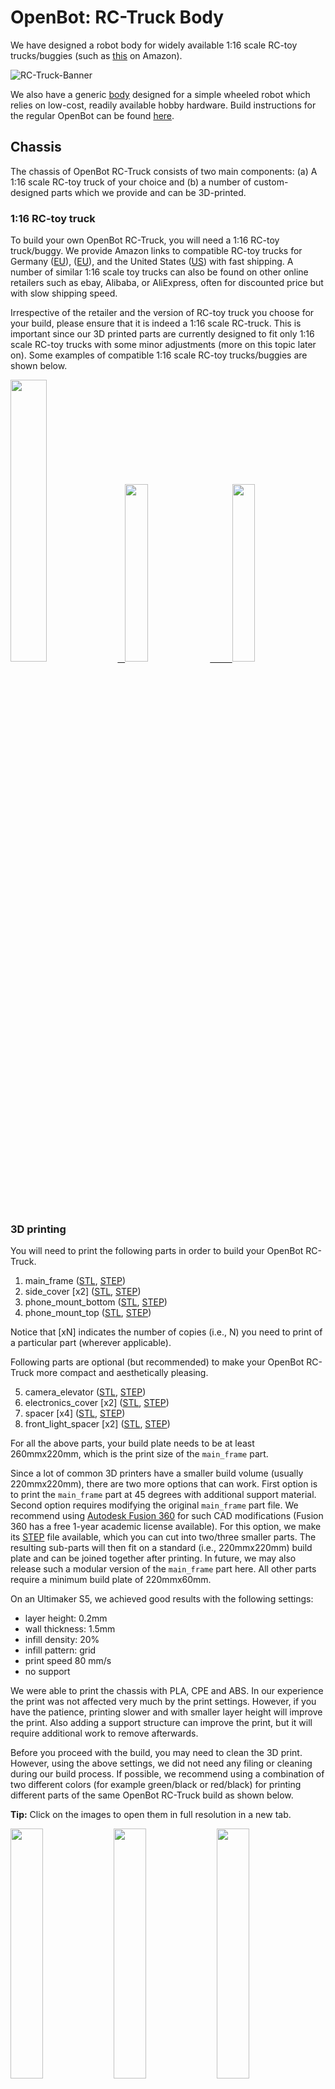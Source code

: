 # OpenBot: RC-Truck Body

<!---
<p align="center">
  <span>English</span> |
  <a href="README_CN.md">简体中文</a>
</p>
--->

We have designed a robot body for widely available 1:16 scale RC-toy trucks/buggies (such as [this](https://www.amazon.de/dp/B00M3J7DJW) on Amazon).

![RC-Truck-Banner](/docs/images/rc-truck-banner.jpg)

We also have a generic [body](/body/) designed for a simple wheeled robot which relies on low-cost, readily available hobby hardware. Build instructions for the regular OpenBot can be found [here](/body/README.md). 

## Chassis

The chassis of OpenBot RC-Truck consists of two main components: (a) A 1:16 scale RC-toy truck of your choice and (b) a number of custom-designed parts which we provide and can be 3D-printed.

### 1:16 RC-toy truck

To build your own OpenBot RC-Truck, you will need a 1:16 RC-toy truck/buggy. We provide Amazon links to compatible RC-toy trucks for Germany ([EU](https://www.amazon.de/dp/B00M3J7DJW)), ([EU](https://www.amazon.de/dp/B088FGVYNW)), and the United States ([US](https://www.amazon.com/gp/product/B09C8XMPQ9)) with fast shipping. A number of similar 1:16 scale toy trucks can also be found on other online retailers such as ebay, Alibaba, or AliExpress, often for discounted price but with slow shipping speed. 

Irrespective of the retailer and the version of RC-toy truck you choose for your build, please ensure that it is indeed a 1:16 scale RC-truck. This is important since our 3D printed parts are currently designed to fit only 1:16 scale RC-toy trucks with some minor adjustments (more on this topic later on). Some examples of compatible 1:16 scale RC-toy trucks/buggies are shown below.

<p float="left">
  <a href="https://www.amazon.de/dp/B00M3J7DJW" target="_blank"> <img src="/docs/images/rc_toy_1.jpg" width="34%" /> &nbsp
  </a>
  <a href="https://www.amazon.com/gp/product/B09C8XMPQ9" target="_blank"> <img src="/docs/images/rc_toy_2.jpg" width="27%" /> &nbsp &nbsp &nbsp &nbsp
  </a>
  <a href="https://www.amazon.de/dp/B088FGVYNW" target="_blank"> <img src="/docs/images/rc_toy_3.jpg" width="27%" />
  </a>
</p>


### 3D printing

You will need to print the following parts in order to build your OpenBot RC-Truck.

1) main_frame ([STL](/body/cad/rc_truck_body/main_frame.stl), [STEP](/body/cad/rc_truck_body/main_frame.stp))
2) side_cover \[x2\] ([STL](/body/cad/rc_truck_body/side_cover.stl), [STEP](/body/cad/rc_truck_body/side_cover.stp))
3) phone_mount_bottom ([STL](/body/cad/phone_mount/phone_mount_bottom.stl), [STEP](/body/cad/phone_mount/phone_mount_bottom.stp))
4) phone_mount_top ([STL](/body/cad/phone_mount/phone_mount_top.stl), [STEP](/body/cad/phone_mount/phone_mount_top.stp))

Notice that \[xN\] indicates the number of copies (i.e., N) you need to print of a particular part (wherever applicable).

Following parts are optional (but recommended) to make your OpenBot RC-Truck more compact and aesthetically pleasing.

5) camera_elevator ([STL](/body/cad/rc_truck_body/camera_elevator.stl), [STEP](/body/cad/rc_truck_body/camera_elevator.stp))
6) electronics_cover \[x2\] ([STL](/body/cad/rc_truck_body/electronics_cover.stl), [STEP](/body/cad/rc_truck_body/electronics_cover.stp))
7) spacer \[x4\] ([STL](/body/cad/rc_truck_body/spacer.stl), [STEP](/body/cad/rc_truck_body/spacer.stp))
8) front_light_spacer \[x2\] ([STL](/body/cad/rc_truck_body/front_light_spacer.stl), [STEP](/body/cad/rc_truck_body/front_light_spacer.stp))

For all the above parts, your build plate needs to be at least 260mmx220mm, which is the print size of the ```main_frame``` part.

Since a lot of common 3D printers have a smaller build volume (usually 220mmx220mm), there are two more options that can work. 
First option is to print the ```main_frame``` part at 45 degrees with additional support material. 
Second option requires modifying the original ```main_frame``` part file. We recommend using [Autodesk Fusion 360](https://www.autodesk.com/products/fusion-360/overview) for such CAD modifications (Fusion 360 has a free 1-year academic license available). 
For this option, we make its [STEP](/body/cad/rc_truck_body/main_frame.stp) file available, which you can cut into two/three smaller parts. 
The resulting sub-parts will then fit on a standard (i.e., 220mmx220mm) build plate and can be joined together after printing. 
In future, we may also release such a modular version of the ```main_frame``` part here. All other parts require a minimum build plate of 220mmx60mm.

On an Ultimaker S5, we achieved good results with the following settings:

- layer height: 0.2mm
- wall thickness: 1.5mm
- infill density: 20%
- infill pattern: grid
- print speed 80 mm/s
- no support

We were able to print the chassis with PLA, CPE and ABS. In our experience the print was not affected very much by the print settings. However, if you have the patience, printing slower and with smaller layer height will improve the print. Also adding a support structure can improve the print, but it will require additional work to remove afterwards.

Before you proceed with the build, you may need to clean the 3D print. However, using the above settings, we did not need any filing or cleaning during our build process. If possible, we recommend using a combination of two different colors (for example green/black or red/black) for printing different parts of the same OpenBot RC-Truck build as shown below. 

**Tip:** Click on the images to open them in full resolution in a new tab.

<p float="left">
  <img src="/docs/images/3d_print_rc_1.png" width="32%" />
  <img src="/docs/images/3d_print_rc_2.png" width="32%" /> 
  <img src="/docs/images/3d_print_rc_3.png" width="32%" />
</p>


## Assembly

While it is possible to build your OpenBot RC-Truck with a DIY approach similar to the regular OpenBot (see DIY build components and instructions for OpenBot [here](/body/README.md)), we recommend using the OpenBot [custom PCB](/body/pcb) for building and assembling the OpenBot RC-Truck. This option is recommended if you desire a cleaner build or want to build multiple OpenBot RC-Trucks. An additional advantage of using our [custom PCB](/body/pcb) is that you can use the same components to build and switch between different OpenBot bodies.

### Bill of materials

OpenBot RC-Truck mainly relies on readily available hobby electronics. We provide Amazon links for Germany (EU) and the United States (US) with fast shipping. If you have the patience to wait a bit longer, you can also get the components a lot cheaper from AliExpress (AE). You will need the following components.

#### Required components

- 1x RC-toy truck/buggy ([EU](https://www.amazon.de/dp/B00M3J7DJW), [EU](https://www.amazon.de/dp/B088FGVYNW), [US](https://www.amazon.com/gp/product/B09C8XMPQ9))
- 1x Arduino Nano ([EU](https://www.amazon.de/dp/B01MS7DUEM), [US](https://www.amazon.com/dp/B00NLAMS9C), [AE](https://www.aliexpress.com/item/32866959979.html))
- 1x OpenBot [Custom PCB](/body/pcb)
- 1x USB OTG cable ([EU](https://www.amazon.de/gp/product/B075M4CQHZ) ,[US](https://www.amazon.com/dp/B07LBHKTMM), [AE](https://www.aliexpress.com/item/10000330515850.html))
- 1x spring or rubber band ([EU](https://www.amazon.de/gp/product/B01N30EAZO/), [US](https://www.amazon.com/dp/B008RFVWU2), [AE](https://www.aliexpress.com/item/33043769059.html))
- 6x M3x25 screw ([EU](https://www.amazon.de/dp/B07KFL3SSV), [US](https://www.amazon.com/dp/B07WJL3P3X), [AE](https://www.aliexpress.com/item/4000173341865.html))
- 6x M3 nut ([EU](https://www.amazon.de/dp/B07JMF3KMD), [US](https://www.amazon.com/dp/B071NLDW56), [AE](https://www.aliexpress.com/item/32977174437.html))
- Dupont cables ([EU](https://www.amazon.de/dp/B07KYHBVR7), [US](https://www.amazon.com/dp/B07GD2BWPY), [AE](https://www.aliexpress.com/item/4000766001685.html))

#### Optional components

- 1x Ultrasonic Sensor ([EU](https://www.amazon.de/dp/B00LSJWRXU), [US](https://www.amazon.com/dp/B0852V181G/), [AE](https://www.aliexpress.com/item/32713522570.html))
- 2x On/Off Switch ([EU](https://www.amazon.de/dp/B07QB22J62), [US](https://www.amazon.com/dp/B01N2U8PK0), [AE](https://www.aliexpress.com/item/1000005699023.html))
- 4x Orange LED 5mm ([EU](https://www.amazon.de/gp/product/B01NCL0UTQ), [US](https://www.amazon.com/dp/B077XD7MVB), [AE](https://www.aliexpress.com/item/4000329069943.html))
- 4x Red LED 5mm ([EU](https://www.amazon.de/dp/B083HN3CLY), [US](https://www.amazon.com/dp/B077X95F7C), [AE](https://www.aliexpress.com/item/4000329069943.html))
- 2x White LED lamps ([EU](https://www.amazon.de/-/en/gp/product/B06XTQSZDX), [US](https://www.amazon.com/gp/product/B01N2UPAD8), [AE](https://de.aliexpress.com/item/1005002991235830.html))
- Variable Resistor for LEDs ([EU](https://www.amazon.de/gp/product/B081TXJJGV), [US](https://www.amazon.com/dp/B0711MB4TL), [AE](https://de.aliexpress.com/item/1005003610664176.html))


### Build instructions

**Tip:** Click on the images to open them in full resolution in a new tab.

1. Disassemble the RC-toy truck. Remove its top cover and unscrew the four mouting pins from the base as shown in the figures below. Keep all four mounting pins and their respective screws safe, since you will be using them to mount the ```main_frame``` onto the RC-Truck body after all the wiring is done. All compatible RC-toy trucks come with two motors: one for throttle and the other for steering, a speed controller (with a built-in 5-7V UBEC) for the throttle motor, and a 2S 7.4V LiPo battery pack. Unmount and remove the battery pack from the base of the truck and recharge it with the charger that came with the truck. Expose/losen the wire connectors for both motors as well as the UBEC output from the speed controller. In our case, the UBEC output was 6V.
    <p float="left">
      <img src="/docs/images/rc_truck_disassembly_1.JPG" width="32%" />
      <img src="/docs/images/rc_truck_disassembly_2.JPG" width="32%" /> 
      <img src="/docs/images/rc_truck_disassembly_3.JPG" width="32%" />
    </p>
2. Notice that the two dimensions d1 amd d2 (as shown below) on the ```main_frame``` are dependent on the model of the RC-toy truck used. We designed our ```main_frame``` part for [this](https://www.amazon.de/dp/B00M3J7DJW) RC-toy truck model. Based on what (1:16 scale) truck you use, you may need to adjust these dimensions slightly using the ```main_frame``` [STEP](/body/cad/rc_truck_body/main_frame.stp) file. We recommend using [Autodesk Fusion 360](https://www.autodesk.com/products/fusion-360/overview) for such CAD modifications (Fusion 360 has a free 1-year academic license available). Also, note that the small wedge/triangle on the ```main_frame``` represents the forward direction.
    <p float="left">
      <img src="/docs/images/main-frame-dimensions.png" width="32%" />
      <img src="/docs/images/main-frame-direction.png" width="32%" />
    </p>   
3. (Optional) Install the ON/OFF switch for powering the robot. You can simply do this by cutting the positive wire that goes from speed controller to the battery and soldering the switch in-between the two split parts. Please ensure that the switch connectors are insulated via shrink tube or electric tape and the power cable is long enough that the switch can fit through the rectangular opening on the back side of the ```main_frame``` after assembly (see the figure below).
    <p float="left">
      <img src="/docs/images/main-frame-switch.png" width="32%" />
      <img src="/docs/images/switch-power.jpg" width="32%" />
    </p>
4. (Optional) Install the ultrasonic sensor through the front grill of the ```main_frame```. You can use hot glue to keep it in place if needed. Gently push the connector into a straight position before putting it in place. This will make accessing the connector easier after assembly. Run the dupont cables from the ultrasonic connector all the way back to the rectangular opening on the back side of the ```main_frame```.
    <p float="left">
      <img src="/docs/images/install-ultrasonic-1.png" width="32%" />
      <img src="/docs/images/ultrasonic-sensor.jpg" width="32%" />
      <img src="/docs/images/install-ultrasonic-2.png" width="32%" />
    </p>
5. (Optional) Install the orange LEDs for the indicator signals both at front and back of the ```main_frame```. You can use hot glue to keep them in place if needed. For each side i.e., left and right, you need to connect the front and back LEDs in parallel. To achieve this, simply connect their positive and negative terminals together respectively. Similar to the ultrasonic sensor cable, run the postive and negative dupont cables from both left and right indicator signals all the way back to the rectangular opening on the back side of the ```main_frame```. There these will connect to their respective indicator signal pins (both +ve and -ve) on the PCB. 
    <p float="left">
      <img src="/docs/images/insert-leds-orange-1.png" width="32%" />
      <img src="/docs/images/orange-led.jpg" width="32%" />
      <img src="/docs/images/insert-leds-orange-2.png" width="32%" />
    </p>
**Tip:** To avoid cluttering and potential grounding mistakes during wiring, it is recommended to form a unified ground loop for the negative terminals of all the LEDs. This simply means running a wire underneath the ```main_frame``` which connects all the negative terminals of the LEDs. This ground can then be connected to the microcontroller ground pin using a single dupont cable, which is run to the rectangular opening on the back side of the ```main_frame```.

6. (Optional) Install the front LED lamps. You can use hot glue to keep the base in place and screw the lamp into its respective base through the front opening on each side. Connect both front LED lamps in parallel by connecting their positive and negative terminals together respectively. Since these lamps operate on 6V, you can connect them directly to the UBEC output by their positive terminals. Connect the negative terminals to the ground loop (see the tip above). The internal resistance of these LEDs is fairly high so there is no need to add any external resistance. After installing the LED lamps, insert and hot glue the two ```front_light_spacers``` on each side to lock the LEDs in place.
    <p float="left">
      <img src="/docs/images/insert-lamps-1.png" width="32%" />
      <img src="/docs/images/led-lamp-wiring.jpg" width="32%" />
      <img src="/docs/images/add_front_light_spacer.png" width="32%" />
    </p>
7. (Optional) Install the Red LEDs for rear lights. You can use hot glue to keep them in place if needed. Connect all four Red LEDs in parallel; i.e., connect their positive and negative terminals together repectively. The negative terminals will go to the ground, while the positive terminals will be collectively connected to the UBEC output via an appropriate voltage divider (see the next step for details on voltage divider construction). 
    <p float="left">
      <img src="/docs/images/insert-leds-red.png" width="32%" />
      <img src="/docs/images/red-led.jpg" width="32%" />
    </p>
8. (Optional) Install the voltage divider for rear Red LEDs. Most color LEDs (e.g. Red, Orange, Yellow etc.) operate on 2-3V and not the traditional 5V, which is the normal operating voltage of the microcontroller. Therefore, a voltage divider is needed in order to operate these LEDs safely. For indicator signals, we already have a built-in voltage divider in our custom PCB. So, you donot need to do anything for using the indicator signal (i.e., orange) LEDs. However, if you choose to add rear light i.e., Red LEDs as well, then an external voltage divider is required for them. We recommend using a variable resistor of 10kΩ or higher for making your voltage divider. Based on your UBEC output voltage (6V in our case), you need to set up a voltage divider with 2-3V output. This can be done by applying the UBEC output on the external ends of the resistor and by turning the screw on its top and monitoring the output voltage using a digital multimeter in between the ground and the middle terminal (see figure below). Once the output voltage of the variable resistance i.e., the voltage divider is set to the appropriate 2-3V range, lock its screw in place using some hot glue and fix its position underneath the ```main_frame``` in a convenient position.
    <p float="left">
      <img src="/docs/images/variable-resistor.jpg" width="32%" />
      <img src="/docs/images/voltage-divider-animation.png" width="32%" />
    </p>
9. (Optional) You can also use a single or two separate ON/OFF switches for turning the front and rear LEDs ON and OFF. Please follow instructions in Step 3 to install a switch (or multiple switches) for this purpose.
10. Now you are almost done with the wiring of the robot. At this point, take some time to ensure that all wires and connections underneath the ```main_frame``` are correct and well insulated using either shrink tube or electric tape. Use hot glue to keep any loose wires in place so they do not come in contact with the wheels or any moving parts of the robot after assembly. Make sure all cables from motors, speed controller UBEC, LEDs, and ultrasonic sensor can freely make it out of the rectangular opening on the back side of the ```main_frame```.
11. Mount the bottom of the phone mount to the ```main_frame``` using two M3x25 screws and nuts. Optionally, you can insert one or more ```camera_elevators``` in between if you would like to adjust the vertical height of your phone mount. If you use a ```camera_elevator``` you will need M3x35 or longer screws for mounting the phone mount onto the ```main_frame```.
    <p float="left">
      <img src="/docs/images/add_phone_mount_bottom.png" width="32%" />
      <img src="/docs/images/add_phone_mount_bottom_elevator.png" width="32%" /> 
    </p>
10. Insert the top of the phone mount and install the spring or rubber band.
    <p float="left">
      <img src="/docs/images/add_phone_mount_top.png" width="32%" />
    </p>
11. Insert the two ```side_covers``` into their respective slots.
    <p float="left">
      <img src="/docs/images/add_side_covers.png" width="32%" />
      <img src="/docs/images/add_side_covers_2.png" width="32%" />
    </p>    
12. Mount the ```main_frame``` onto the RC-truck body using the four mounting pins and their respective screws. Make sure all cable connectors and the power switch for the robot are accessible through the rectangular opening on the back side of the ```main_frame``` for PCB connections. In addition, pull out the battery connector from the triangular opening on the front.
    <p float="left">
      <img src="/docs/images/add_main_frame_1.JPG" width="32%" />
      <img src="/docs/images/add_main_frame_2.png" width="32%" />
      <img src="/docs/images/add_main_frame_3.JPG" width="32%" />
    </p>
12. Mount the PCB with four M3x25 screws and nuts with four ```spacers``` in between on the back side of ```main_frame```. Mount the Arduino Nano onto the PCB and attach the USB OTG cable to the Arduino Nano's USB port.
    <p float="left">
      <img src="/docs/images/pcb_assembly.JPG" width="32%" />
    </p>
13. Connect the ultrasonic sensor cables to the connector marked "sonar" on the PCB. Make sure the +ve/-ve polarity and the data lines are correctly matched between the sensor and the PCB ports.
14. Connect the left and right indicator LED cables to their respective indicator signal connectors on the PCB. Ensure the correct polarity of +ve and -ve LED terminals.
15. Connect the UBEC output (+6V) to the Vin pin of the Arduino Nano, and the UBEC ground to the Arduino Ground pin next to Vin.
16. Also, connect the UBEC output (+6V) to the +ve terminals of the front LED lamps and to that of rear Red LEDs through the voltage divider.
17. If you have created a unified ground loop for the LED wiring, then connect the ground loop cable to one of the Arduino Ground pins as well. Arduino Nano has three Ground pins available. If you have not constructed a ground loop, then make sure that all LEDs, sensors, the Arduino Nano, and the speed controller's UBEC share the same ground with appropriate wiring and connections.
18. Connect the battery pack at the front and keep it in place with a velcro or some mounting tape. Having the battery at front makes it more accessible for charging and also helps with balancing the robot weight when a smartphone is mounted on to the robot.
19. Put on the front and back ```electronics_covers```. Pull out the USB OTG cable from the rear ```electronics_cover``` through the provided gap for connecting to an android smartphone.

## Next

Flash the [Arduino Firmware](/firmware/README.md)


